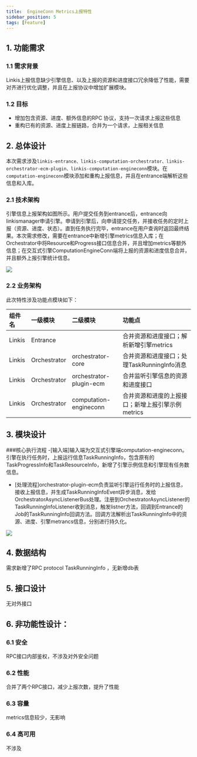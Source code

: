 ```yaml
---
title:  EngineConn Metrics上报特性
sidebar_position: 5
tags: [Feature]
---
```



## 1. 功能需求
### 1.1 需求背景
Linkis上报信息缺少引擎信息、以及上报的资源和进度接口冗余降低了性能，需要对齐进行优化调整，并且在上报协议中增加扩展模块。

### 1.2 目标
- 增加包含资源、进度、额外信息的RPC 协议，支持一次请求上报这些信息
- 重构已有的资源、进度上报链路，合并为一个请求，上报相关信息

## 2. 总体设计

本次需求涉及`linkis-entrance、linkis-computation-orchestrator、linkis-orchestrator-ecm-plugin、linkis-computation-engineconn`模块。在`computation-engineconn`模块添加和重构上报信息，并且在entrance端解析这些信息和入库。

### 2.1 技术架构
引擎信息上报架构如图所示。用户提交任务到entrance后，entrance向linkismanager申请引擎。申请到引擎后，向申请提交任务，并接收任务的定时上报（资源、进度、状态）。直到任务执行完毕，entrance在用户查询时返回最终结果。本次需求修改，需要在entrance中新增引擎metrics信息入库；在Orchestrator中将Resource和Progress接口信息合并，并且增加metrics等额外信息；在交互式引擎ComputationEngineConn端将上报的资源和进度信息合并，并且额外上报引擎统计信息。

![](/storage/img/628b505f248c498f88b5695177c4ee92XXX315DE)

### 2.2 业务架构
此次特性涉及功能点模块如下：

|  组件名 |  一级模块 | 二级模块  | 功能点  |
| :------------ | :------------ | :------------ | :------------ |
| Linkis  |  Entrance |   | 合并资源和进度接口；解析新增引擎metrics  |
| Linkis |  Orchestrator |  orchestrator-core |  合并资源和进度接口；处理TaskRunningInfo消息 |
| Linkis  | Orchestrator  | orchestrator-plugin-ecm | 合并监听引擎信息的资源和进度接口 |
| Linkis  | Orchestrator  | computation-engineconn  | 合并资源和进度的上报接口；新增上报引擎示例metrics |


## 3. 模块设计
###核心执行流程
-\[输入端]输入端为交互式引擎端computation-engineconn。引擎在执行任务时，上报运行信息TaskRunningInfo，包含原有的TaskProgressInfo和TaskResourceInfo，新增了引擎示例信息和引擎现有任务数信息。
- \[处理流程]orchestrator-plugin-ecm负责监听引擎运行任务时的上报信息，接收上报信息，并生成TaskRunningInfoEvent异步消息，发给OrchestratorAsyncListenerBus处理。注册到OrchestratorAsyncListener的TaskRunningInfoListener收到消息，触发listner方法，回调到Entrance的Job的TaskRunningInfo回调方法。回调方法解析出TaskRunningInfo中的资源、进度、引擎metrancs信息，分别进行持久化。


![](/storage/img/a2ab1475d3d74edbb57e34872db0c220XXX315DE)

## 4. 数据结构

需求新增了RPC protocol TaskRunningInfo ，无新增db表

## 5. 接口设计
无对外接口

## 6. 非功能性设计：
### 6.1 安全
RPC接口内部鉴权，不涉及对外安全问题

### 6.2 性能
合并了两个RPC接口，减少上报次数，提升了性能

### 6.3 容量
metrics信息较少，无影响

### 6.4 高可用
不涉及








